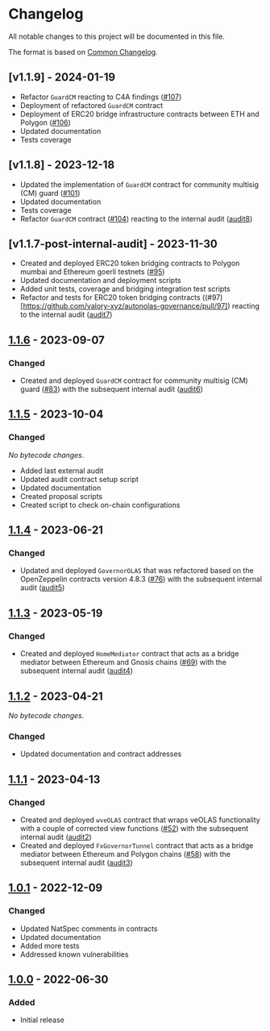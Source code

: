 # Changelog

All notable changes to this project will be documented in this file.

The format is based on [Common Changelog](https://common-changelog.org).

[1.1.9]: https://github.com/valory-xyz/autonolas-governance/compare/v1.1.8...v1.1.9
[1.1.8]: https://github.com/valory-xyz/autonolas-governance/compare/v1.1.7-post-internal-audit...v1.1.8
[1.1.7]: https://github.com/valory-xyz/autonolas-governance/compare/v1.1.6...v1.1.7-post-internal-audit
[1.1.6]: https://github.com/valory-xyz/autonolas-governance/compare/v1.1.5-pre-audit...v1.1.6
[1.1.5]: https://github.com/valory-xyz/autonolas-governance/compare/v1.1.4...v1.1.5 
[1.1.4]: https://github.com/valory-xyz/autonolas-governance/compare/v1.1.3...v1.1.4
[1.1.3]: https://github.com/valory-xyz/autonolas-governance/compare/v1.1.2...v1.1.3
[1.1.2]: https://github.com/valory-xyz/autonolas-governance/compare/v1.1.1...v1.1.2
[1.1.1]: https://github.com/valory-xyz/autonolas-governance/compare/v1.0.1...v1.1.1
[1.0.1]: https://github.com/valory-xyz/autonolas-governance/compare/v1.0.0...v1.0.1
[1.0.0]: https://github.com/valory-xyz/autonolas-governance/releases/tag/v1.0.0

## [v1.1.9] - 2024-01-19
- Refactor `GuardCM` reacting to C4A findings ([#107](https://github.com/valory-xyz/autonolas-governance/pull/107/files))
- Deployment of refactored `GuardCM` contract
- Deployment of ERC20 bridge infrastructure contracts between ETH and Polygon ([#106](https://github.com/valory-xyz/autonolas-governance/pull/106/files))
- Updated documentation
- Tests coverage

## [v1.1.8] - 2023-12-18
- Updated the implementation of `GuardCM` contract for community multisig (CM) guard ([#101](https://github.com/valory-xyz/autonolas-governance/pull/101/files))
- Updated documentation
- Tests coverage
- Refactor `GuardCM` contract ([#104](https://github.com/valory-xyz/autonolas-governance/pull/104)) reacting to the internal audit ([audit8](https://github.com/valory-xyz/autonolas-governance/tree/main/audits/internal8))


## [v1.1.7-post-internal-audit] - 2023-11-30
- Created and deployed ERC20 token bridging contracts to Polygon mumbai and Ethereum goerli testnets ([#95](https://github.com/valory-xyz/autonolas-governance/pull/95))
- Updated documentation and deployment scripts
- Added unit tests, coverage and bridging integration test scripts
- Refactor and tests for ERC20 token bridging contracts ((#97)[https://github.com/valory-xyz/autonolas-governance/pull/97]) reacting to the internal audit ([audit7](https://github.com/valory-xyz/autonolas-governance/tree/main/audits/internal7))

## [1.1.6] - 2023-09-07

### Changed
- Created and deployed `GuardCM` contract for community multisig (CM) guard ([#83](https://github.com/valory-xyz/autonolas-governance/pull/83))
  with the subsequent internal audit ([audit6](https://github.com/valory-xyz/autonolas-governance/tree/main/audits/internal6))
  
## [1.1.5] - 2023-10-04

### Changed

_No bytecode changes_.

- Added last external audit  
- Updated audit contract setup script
- Updated documentation
- Created proposal scripts
- Created script to check on-chain configurations 

## [1.1.4] - 2023-06-21

### Changed

- Updated and deployed `GovernorOLAS` that was refactored based on the OpenZeppelin contracts version 4.8.3 ([#76](https://github.com/valory-xyz/autonolas-governance/pull/76))
  with the subsequent internal audit ([audit5](https://github.com/valory-xyz/autonolas-governance/tree/main/audits/internal5))

## [1.1.3] - 2023-05-19

### Changed

- Created and deployed `HomeMediator` contract that acts as a bridge mediator between Ethereum and Gnosis chains ([#69](https://github.com/valory-xyz/autonolas-governance/pull/69))
  with the subsequent internal audit ([audit4](https://github.com/valory-xyz/autonolas-governance/tree/main/audits/internal4))

## [1.1.2] - 2023-04-21

_No bytecode changes_.

### Changed

- Updated documentation and contract addresses

## [1.1.1] - 2023-04-13

### Changed

- Created and deployed `wveOLAS` contract that wraps veOLAS functionality with a couple of corrected view functions ([#52](https://github.com/valory-xyz/autonolas-governance/pull/52))
  with the subsequent internal audit ([audit2](https://github.com/valory-xyz/autonolas-governance/tree/main/audits/internal2))
- Created and deployed `FxGovernorTunnel` contract that acts as a bridge mediator between Ethereum and Polygon chains ([#58](https://github.com/valory-xyz/autonolas-governance/pull/58))
  with the subsequent internal audit ([audit3](https://github.com/valory-xyz/autonolas-governance/tree/main/audits/internal3))

## [1.0.1] - 2022-12-09

### Changed

- Updated NatSpec comments in contracts
- Updated documentation
- Added more tests
- Addressed known vulnerabilities

## [1.0.0] - 2022-06-30

### Added

- Initial release